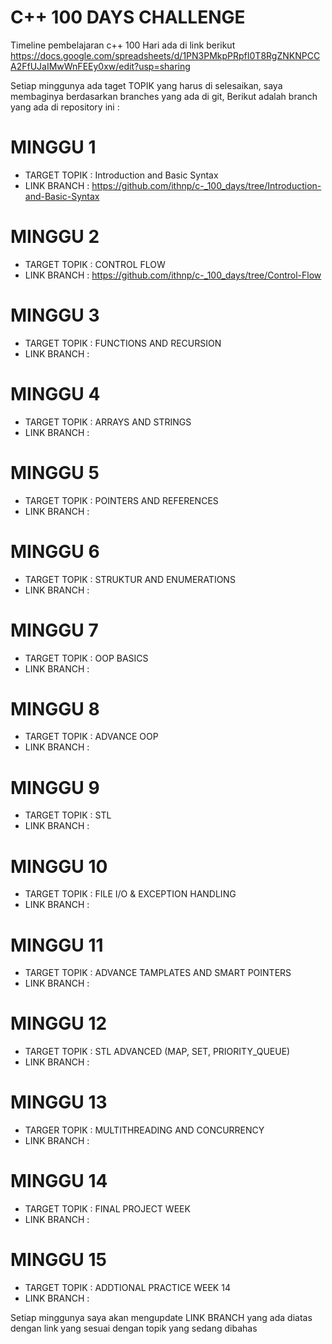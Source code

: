 # C++ 100 DAYS CHALLENGE


Timeline pembelajaran c++ 100 Hari ada di link berikut
https://docs.google.com/spreadsheets/d/1PN3PMkpPRpfI0T8RgZNKNPCCA2FfUJaIMwWnFEEy0xw/edit?usp=sharing

Setiap minggunya ada taget TOPIK yang harus di selesaikan, saya membaginya berdasarkan branches yang ada di git, Berikut adalah branch yang ada di repository ini :

# MINGGU 1 
- TARGET TOPIK    : Introduction and Basic Syntax
- LINK BRANCH     : https://github.com/ithnp/c-_100_days/tree/Introduction-and-Basic-Syntax

# MINGGU 2
- TARGET TOPIK    : CONTROL FLOW
- LINK BRANCH     : https://github.com/ithnp/c-_100_days/tree/Control-Flow

# MINGGU 3
- TARGET TOPIK    : FUNCTIONS AND RECURSION
- LINK BRANCH     : 

# MINGGU 4
- TARGET TOPIK    : ARRAYS AND STRINGS
- LINK BRANCH     :

# MINGGU 5
- TARGET TOPIK    : POINTERS AND REFERENCES
- LINK BRANCH     :

# MINGGU 6
- TARGET TOPIK    : STRUKTUR AND ENUMERATIONS
- LINK BRANCH     :

# MINGGU 7
- TARGET TOPIK    : OOP BASICS
- LINK BRANCH     :

# MINGGU 8
- TARGET TOPIK    : ADVANCE OOP
- LINK BRANCH     :

# MINGGU 9
- TARGET TOPIK    : STL
- LINK BRANCH     :

# MINGGU 10
- TARGET TOPIK    : FILE I/O & EXCEPTION HANDLING
- LINK BRANCH     :

# MINGGU 11
- TARGET TOPIK    : ADVANCE TAMPLATES AND SMART POINTERS
- LINK BRANCH     :

# MINGGU 12
- TARGET TOPIK    : STL ADVANCED (MAP, SET, PRIORITY_QUEUE)
- LINK BRANCH     :

# MINGGU 13
- TARGER TOPIK    : MULTITHREADING AND CONCURRENCY
- LINK BRANCH     : 
    
# MINGGU 14
- TARGET TOPIK    : FINAL PROJECT WEEK
- LINK BRANCH     :

# MINGGU 15
- TARGET TOPIK    : ADDTIONAL PRACTICE WEEK 14
- LINK BRANCH     :

Setiap minggunya saya akan mengupdate LINK BRANCH yang ada diatas dengan link yang sesuai dengan topik yang sedang dibahas